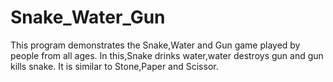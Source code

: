 # Snake_Water_Gun

This program demonstrates the Snake,Water and Gun game played by people from all ages.
In this,Snake drinks water,water destroys gun and gun kills snake.
It is similar to Stone,Paper and Scissor.
